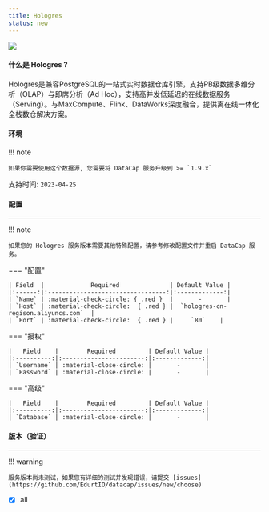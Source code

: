 ```yaml
---
title: Hologres
status: new
---
```


<img src="/assets/plugin/hologres.svg" class="connector-content-logo" />

#### 什么是 Hologres ?

Hologres是兼容PostgreSQL的一站式实时数据仓库引擎，支持PB级数据多维分析（OLAP）与即席分析（Ad Hoc），支持高并发低延迟的在线数据服务（Serving）。与MaxCompute、Flink、DataWorks深度融合，提供离在线一体化全栈数仓解决方案。

#### 环境

!!! note

    如果你需要使用这个数据源, 您需要将 DataCap 服务升级到 >= `1.9.x`

支持时间: `2023-04-25`

#### 配置

---

!!! note

    如果您的 Hologres 服务版本需要其他特殊配置，请参考修改配置文件并重启 DataCap 服务。

=== "配置"

    | Field  |             Required              | Default Value |
    |:------:|:---------------------------------:|:-------------:|
    | `Name` | :material-check-circle: { .red }  |       -       |
    | `Host` | :material-check-circle:  { .red } |  `hologres-cn-regison.aliyuncs.com`  |
    | `Port` | :material-check-circle:  { .red } |     `80`    |

=== "授权"

    |   Field    |        Required         | Default Value |
    |:----------:|:-----------------------:|:-------------:|
    | `Username` | :material-close-circle: |       -       |
    | `Password` | :material-close-circle: |       -       |

=== "高级"

    |   Field    |        Required         | Default Value |
    |:----------:|:-----------------------:|:-------------:|
    | `Database` | :material-close-circle: |       -       |

#### 版本（验证）

---

!!! warning

    服务版本尚未测试，如果您有详细的测试并发现错误，请提交 [issues](https://github.com/EdurtIO/datacap/issues/new/choose)

- [x] all
